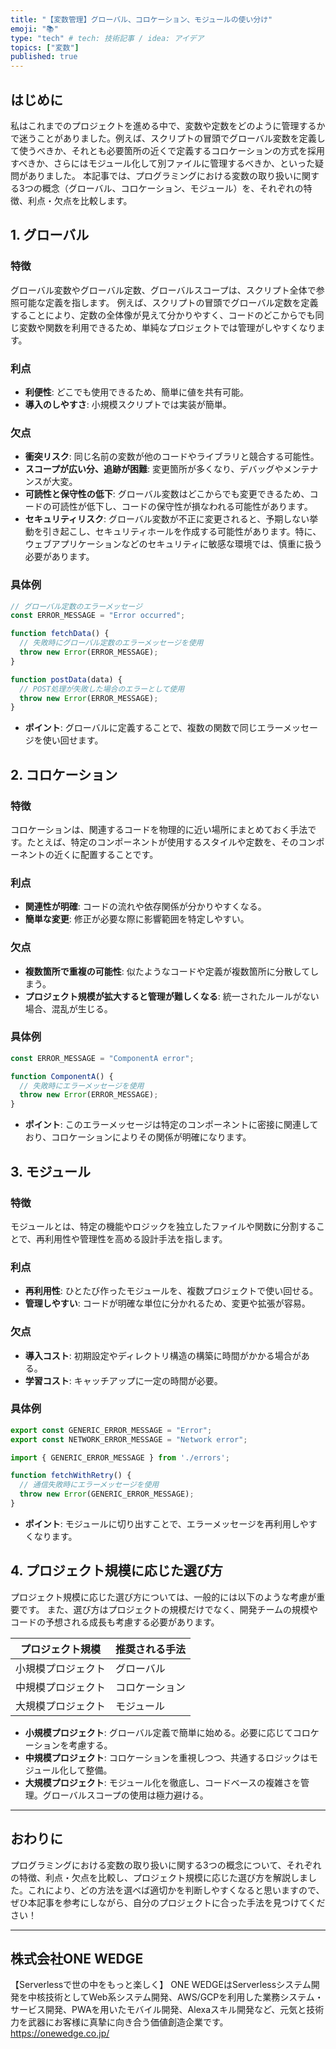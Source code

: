 ```yaml
---
title: "【変数管理】グローバル、コロケーション、モジュールの使い分け"
emoji: "📚"
type: "tech" # tech: 技術記事 / idea: アイデア
topics: ["変数"]
published: true
---
```


## はじめに
私はこれまでのプロジェクトを進める中で、変数や定数をどのように管理するかで迷うことがありました。例えば、スクリプトの冒頭でグローバル変数を定義して使うべきか、それとも必要箇所の近くで定義するコロケーションの方式を採用すべきか、さらにはモジュール化して別ファイルに管理するべきか、といった疑問がありました。
本記事では、プログラミングにおける変数の取り扱いに関する3つの概念（グローバル、コロケーション、モジュール）を、それぞれの特徴、利点・欠点を比較します。

## 1. グローバル

### 特徴
グローバル変数やグローバル定数、グローバルスコープは、スクリプト全体で参照可能な定義を指します。
例えば、スクリプトの冒頭でグローバル定数を定義することにより、定数の全体像が見えて分かりやすく、コードのどこからでも同じ変数や関数を利用できるため、単純なプロジェクトでは管理がしやすくなります。

### 利点
- **利便性**: どこでも使用できるため、簡単に値を共有可能。
- **導入のしやすさ**: 小規模スクリプトでは実装が簡単。

### 欠点
- **衝突リスク**: 同じ名前の変数が他のコードやライブラリと競合する可能性。
- **スコープが広い分、追跡が困難**: 変更箇所が多くなり、デバッグやメンテナンスが大変。
- **可読性と保守性の低下**:  グローバル変数はどこからでも変更できるため、コードの可読性が低下し、コードの保守性が損なわれる可能性があります。
- **セキュリティリスク**: グローバル変数が不正に変更されると、予期しない挙動を引き起こし、セキュリティホールを作成する可能性があります。特に、ウェブアプリケーションなどのセキュリティに敏感な環境では、慎重に扱う必要があります。

### 具体例
```javascript
// グローバル定数のエラーメッセージ
const ERROR_MESSAGE = "Error occurred";

function fetchData() {
  // 失敗時にグローバル定数のエラーメッセージを使用
  throw new Error(ERROR_MESSAGE);
}

function postData(data) {
  // POST処理が失敗した場合のエラーとして使用
  throw new Error(ERROR_MESSAGE);
}
```
- **ポイント**: グローバルに定義することで、複数の関数で同じエラーメッセージを使い回せます。

## 2. コロケーション

### 特徴
コロケーションは、関連するコードを物理的に近い場所にまとめておく手法です。たとえば、特定のコンポーネントが使用するスタイルや定数を、そのコンポーネントの近くに配置することです。

### 利点
- **関連性が明確**: コードの流れや依存関係が分かりやすくなる。
- **簡単な変更**: 修正が必要な際に影響範囲を特定しやすい。

### 欠点
- **複数箇所で重複の可能性**: 似たようなコードや定義が複数箇所に分散してしまう。
- **プロジェクト規模が拡大すると管理が難しくなる**: 統一されたルールがない場合、混乱が生じる。

### 具体例
```javascript:ComponentA.js
const ERROR_MESSAGE = "ComponentA error";

function ComponentA() {
  // 失敗時にエラーメッセージを使用
  throw new Error(ERROR_MESSAGE);
}
```
- **ポイント**: このエラーメッセージは特定のコンポーネントに密接に関連しており、コロケーションによりその関係が明確になります。

## 3. モジュール

### 特徴
モジュールとは、特定の機能やロジックを独立したファイルや関数に分割することで、再利用性や管理性を高める設計手法を指します。

### 利点
- **再利用性**: ひとたび作ったモジュールを、複数プロジェクトで使い回せる。
- **管理しやすい**: コードが明確な単位に分かれるため、変更や拡張が容易。

### 欠点
- **導入コスト**: 初期設定やディレクトリ構造の構築に時間がかかる場合がある。
- **学習コスト**: キャッチアップに一定の時間が必要。

### 具体例
```javascript:errors.js
export const GENERIC_ERROR_MESSAGE = "Error";
export const NETWORK_ERROR_MESSAGE = "Network error";
```

```javascript:main.js
import { GENERIC_ERROR_MESSAGE } from './errors';

function fetchWithRetry() {
  // 通信失敗時にエラーメッセージを使用
  throw new Error(GENERIC_ERROR_MESSAGE);
}
```
- **ポイント**: モジュールに切り出すことで、エラーメッセージを再利用しやすくなります。

## 4. プロジェクト規模に応じた選び方

プロジェクト規模に応じた選び方については、一般的には以下のような考慮が重要です。
また、選び方はプロジェクトの規模だけでなく、開発チームの規模やコードの予想される成長も考慮する必要があります。

| プロジェクト規模        | 推奨される手法  |
|---------------------------|-----------------|
| 小規模プロジェクト       | グローバル       |
| 中規模プロジェクト       | コロケーション   |
| 大規模プロジェクト       | モジュール       |

- **小規模プロジェクト**: グローバル定義で簡単に始める。必要に応じてコロケーションを考慮する。
- **中規模プロジェクト**: コロケーションを重視しつつ、共通するロジックはモジュール化して整備。
- **大規模プロジェクト**: モジュール化を徹底し、コードベースの複雑さを管理。グローバルスコープの使用は極力避ける。

--- 

## おわりに

プログラミングにおける変数の取り扱いに関する3つの概念について、それぞれの特徴、利点・欠点を比較し、プロジェクト規模に応じた選び方を解説しました。これにより、どの方法を選べば適切かを判断しやすくなると思いますので、ぜひ本記事を参考にしながら、自分のプロジェクトに合った手法を見つけてください！

---

## 株式会社ONE WEDGE
【Serverlessで世の中をもっと楽しく】
ONE WEDGEはServerlessシステム開発を中核技術としてWeb系システム開発、AWS/GCPを利用した業務システム・サービス開発、PWAを用いたモバイル開発、Alexaスキル開発など、元気と技術力を武器にお客様に真摯に向き合う価値創造企業です。
https://onewedge.co.jp/